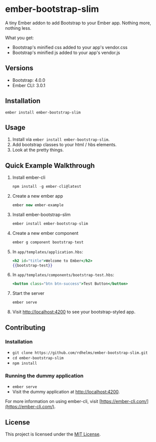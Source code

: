 ember-bootstrap-slim
==============================================================================

A tiny Ember addon to add Bootstrap to your Ember app. Nothing more, nothing less.

What you get:

* Bootstrap's minified css added to your app's vendor.css
* Bootstrap's minified js added to your app's vendor.js

Versions
------------------------------------------------------------------------------

* Bootstrap: 4.0.0
* Ember CLI: 3.0.1

Installation
------------------------------------------------------------------------------

```
ember install ember-bootstrap-slim
```


Usage
------------------------------------------------------------------------------

1. Install via `ember install ember-bootstrap-slim`.
2. Add bootstrap classes to your html / hbs elements.
3. Look at the pretty things.

Quick Example Walkthrough
------------------------------------------------------------------------------

1. Install ember-cli
    ```js
    npm install -g ember-cli@latest
    ```
2. Create a new ember app
    ```js
    ember new ember-example
    ```
3. Install ember-bootstrap-slim
    ```js
    ember install ember-bootstrap-slim
    ```
4. Create a new ember component
    ```js
    ember g component bootstrap-test
    ```
5. In `app/templates/application.hbs`:
    ```hbs
    <h2 id="title">Welcome to Ember</h2>
    {{bootstrap-test}}
    ```
6. In `app/templates/components/bootstrap-test.hbs`:
    ```hbs
    <button class="btn btn-success">Test Button</button>
    ```
7. Start the server
    ```js
    ember serve
    ```
8. Visit [http://localhost:4200](http://localhost:4200) to see your bootstrap-styled app.

Contributing
------------------------------------------------------------------------------

### Installation

* `git clone https://github.com/rdhelms/ember-bootstrap-slim.git`
* `cd ember-bootstrap-slim`
* `npm install`

### Running the dummy application

* `ember serve`
* Visit the dummy application at [http://localhost:4200](http://localhost:4200).

For more information on using ember-cli, visit [https://ember-cli.com/](https://ember-cli.com/).

License
------------------------------------------------------------------------------

This project is licensed under the [MIT License](LICENSE.md).
